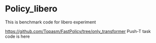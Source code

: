 # Policy_libero

This is benchmark code for libero experiment

https://github.com/Topasm/FastPolicy/tree/only_transformer
Push-T task code is here
